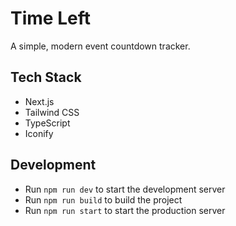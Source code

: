 # Time Left

A simple, modern event countdown tracker.

## Tech Stack

- Next.js
- Tailwind CSS
- TypeScript
- Iconify

## Development

- Run `npm run dev` to start the development server
- Run `npm run build` to build the project
- Run `npm run start` to start the production server
